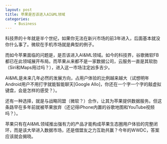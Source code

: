 ```yaml
---
layout: post
title: 苹果是否该进入AI&ML领域
categories:
    - Business
---
```


科技界的十年就是半个世纪，如果你无法在新兴市场的前3年进入，后面基本就没你什么事了。微软在手机市场就是典型的例子。

而如今苹果面临的问题是，是否该进入AI&ML领域。如今的科技界，谷歌微软FB都已在此领域展开布局。而苹果从来都不是一家数据公司，云服务一直是其软肋（Siri和Maps用过吗？），进入这一市场注定凶多吉少。

AI&ML是未来几年必然的发展方向，占用户体验的比例越来越大（试想明年Android用户不用打字就能智能聊天[Google Allo]，你还在一个字一个字的敲虚拟键盘，会是怎样的感受？）。

还有一种选择，就是与战略同盟（微软？）合作，让其为苹果提供数据服务。但这条路早在多年前就被苹果放弃（还记得iPhone内置的谷歌地图和YouTube视频吗？）。

苹果只有在AI&ML领域推出强有力的产品才能构成苹果生态圈用户体验的完整闭环，而是该大举进入数据市场，还是借盟友之力互助共赢？今年的WWDC，答案应该就会揭晓。